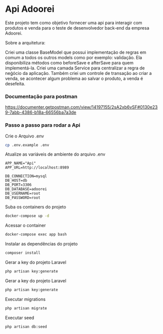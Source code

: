 
# Api Adoorei

Este projeto tem como objetivo fornecer uma api para interagir com produtos e venda para o teste de desenvolvedor back-end da empresa Adoorei.

Sobre a arquitetura:

Criei uma classe BaseModel que possui implementação de regras em comum a todos os outros models como por exemplo: validação.
Ela disponibiliza métodos como beforeSave e afterSave para quem implementá-la.
Criei uma camada Service para centralizar a regra de neǵócio da aplicação.
Também criei um controle de transação ao criar a venda, se acontecer algum problema ao salvar o produto, a venda é desefeita.


### Documentação para postman

https://documenter.getpostman.com/view/14197155/2sA2xb6vSF#0130e239-7abb-4386-b18a-66556ba7a3de

### Passo a passo para rodar a Api

Crie o Arquivo .env
```sh
cp .env.example .env
```


Atualize as variáveis de ambiente do arquivo .env
```dosini
APP_NAME="Api"
APP_URL=http://localhost:8989

DB_CONNECTION=mysql
DB_HOST=db
DB_PORT=3306
DB_DATABASE=adoorei
DB_USERNAME=root
DB_PASSWORD=root
```


Suba os containers do projeto
```sh
docker-compose up -d
```


Acessar o container
```sh
docker-compose exec app bash
```


Instalar as dependências do projeto
```sh
composer install
```


Gerar a key do projeto Laravel
```sh
php artisan key:generate
```

Gerar a key do projeto Laravel
```sh
php artisan key:generate
```

Executar migrations
```sh
php artisan migrate
```

Executar seed
```sh
php artisan db:seed
```
